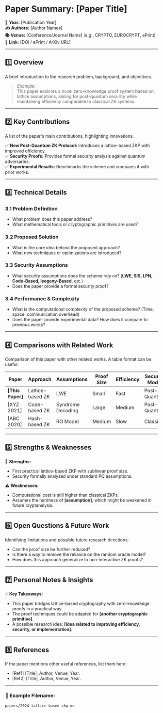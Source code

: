 # **Paper Summary: [Paper Title]**
**📅 Year:** [Publication Year]  
**✍️ Authors:** [Author Names]  
**📚 Venue:** [Conference/Journal Name] (e.g., CRYPTO, EUROCRYPT, ePrint)  
**🔗 Link:** [DOI / ePrint / ArXiv URL]  

---

## **1️⃣ Overview**  
A brief introduction to the research problem, background, and objectives.  

> *Example:*  
> This paper explores a novel zero-knowledge proof system based on lattice assumptions, aiming for post-quantum security while maintaining efficiency comparable to classical ZK systems.  

---

## **2️⃣ Key Contributions**  
A list of the paper's main contributions, highlighting innovations.  

✅ **New Post-Quantum ZK Protocol:** Introduces a lattice-based ZKP with improved efficiency.  
✅ **Security Proofs:** Provides formal security analysis against quantum adversaries.  
✅ **Experimental Results:** Benchmarks the scheme and compares it with prior works.  

---

## **3️⃣ Technical Details**  
### **3.1 Problem Definition**  
- What problem does this paper address?  
- What mathematical tools or cryptographic primitives are used?  

### **3.2 Proposed Solution**  
- What is the core idea behind the proposed approach?  
- What new techniques or optimizations are introduced?  

### **3.3 Security Assumptions**  
- What security assumptions does the scheme rely on? (**LWE, SIS, LPN, Code-Based, Isogeny-Based**, etc.)  
- Does the paper provide a formal security proof?  

### **3.4 Performance & Complexity**  
- What is the computational complexity of the proposed scheme? (Time, space, communication overhead)  
- Does the paper provide experimental data? How does it compare to previous works?  

---

## **4️⃣ Comparisons with Related Work**  
Comparison of this paper with other related works. A table format can be useful:  

| Paper | Approach | Assumptions | Proof Size | Efficiency | Security Model |
|-------|----------|------------|------------|------------|---------------|
| **[This Paper]** | Lattice-based ZK | LWE | Small | Fast | Post-Quantum |
| [XYZ 2021] | Code-based ZK | Syndrome Decoding | Large | Medium | Post-Quantum |
| [ABC 2020] | Hash-based ZK | RO Model | Medium | Slow | Classical |

---

## **5️⃣ Strengths & Weaknesses**  
📌 **Strengths:**  
- First practical lattice-based ZKP with sublinear proof size.  
- Security formally analyzed under standard PQ assumptions.  

⚠️ **Weaknesses:**  
- Computational cost is still higher than classical ZKPs.  
- Assumes the hardness of **[assumption]**, which might be weakened in future cryptanalysis.  

---

## **6️⃣ Open Questions & Future Work**  
Identifying limitations and possible future research directions:  
- Can the proof size be further reduced?  
- Is there a way to remove the reliance on the random oracle model?  
- How does this approach generalize to non-interactive ZK proofs?  

---

## **7️⃣ Personal Notes & Insights**  
💡 **Key Takeaways:**  
- This paper bridges lattice-based cryptography with zero-knowledge proofs in a practical way.  
- The proof techniques could be adapted for **[another cryptographic primitive]**.  
- A possible research idea: **[Idea related to improving efficiency, security, or implementation]**.  

---

## **8️⃣ References**  
If the paper mentions other useful references, list them here:  
- [Ref1] [Title], Author, Venue, Year.  
- [Ref2] [Title], Author, Venue, Year.  

---

### 📌 **Example Filename:**  
`papers/2024-lattice-based-zkp.md`
